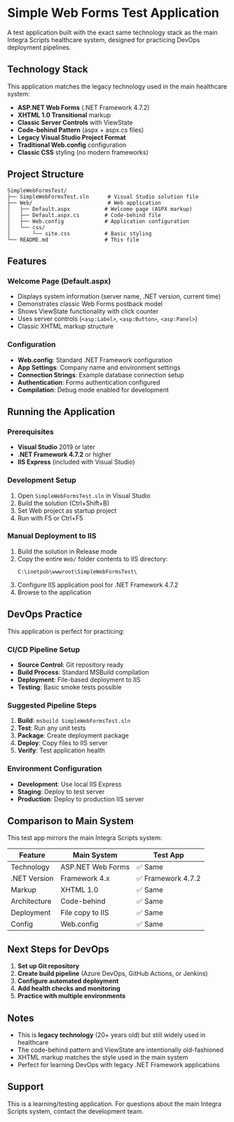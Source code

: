 # Simple Web Forms Test Application

A test application built with the exact same technology stack as the main Integra Scripts healthcare system, designed for practicing DevOps deployment pipelines.

## Technology Stack

This application matches the legacy technology used in the main healthcare system:

- **ASP.NET Web Forms** (.NET Framework 4.7.2)
- **XHTML 1.0 Transitional** markup
- **Classic Server Controls** with ViewState
- **Code-behind Pattern** (aspx + aspx.cs files)
- **Legacy Visual Studio Project Format**
- **Traditional Web.config** configuration
- **Classic CSS** styling (no modern frameworks)

## Project Structure

```
SimpleWebFormsTest/
├── SimpleWebFormsTest.sln      # Visual Studio solution file
├── Web/                        # Web application
│   ├── Default.aspx           # Welcome page (ASPX markup)
│   ├── Default.aspx.cs        # Code-behind file
│   ├── Web.config             # Application configuration
│   └── css/
│       └── site.css           # Basic styling
└── README.md                  # This file
```

## Features

### Welcome Page (Default.aspx)
- Displays system information (server name, .NET version, current time)
- Demonstrates classic Web Forms postback model
- Shows ViewState functionality with click counter
- Uses server controls (`<asp:Label>`, `<asp:Button>`, `<asp:Panel>`)
- Classic XHTML markup structure

### Configuration
- **Web.config**: Standard .NET Framework configuration
- **App Settings**: Company name and environment settings
- **Connection Strings**: Example database connection setup
- **Authentication**: Forms authentication configured
- **Compilation**: Debug mode enabled for development

## Running the Application

### Prerequisites
- **Visual Studio** 2019 or later
- **.NET Framework 4.7.2** or higher
- **IIS Express** (included with Visual Studio)

### Development Setup
1. Open `SimpleWebFormsTest.sln` in Visual Studio
2. Build the solution (Ctrl+Shift+B)
3. Set Web project as startup project
4. Run with F5 or Ctrl+F5

### Manual Deployment to IIS
1. Build the solution in Release mode
2. Copy the entire `Web/` folder contents to IIS directory:
   ```
   C:\inetpub\wwwroot\SimpleWebFormsTest\
   ```
3. Configure IIS application pool for .NET Framework 4.7.2
4. Browse to the application

## DevOps Practice

This application is perfect for practicing:

### CI/CD Pipeline Setup
- **Source Control**: Git repository ready
- **Build Process**: Standard MSBuild compilation
- **Deployment**: File-based deployment to IIS
- **Testing**: Basic smoke tests possible

### Suggested Pipeline Steps
1. **Build**: `msbuild SimpleWebFormsTest.sln`
2. **Test**: Run any unit tests
3. **Package**: Create deployment package
4. **Deploy**: Copy files to IIS server
5. **Verify**: Test application health

### Environment Configuration
- **Development**: Use local IIS Express
- **Staging**: Deploy to test server
- **Production**: Deploy to production IIS server

## Comparison to Main System

This test app mirrors the main Integra Scripts system:

| Feature | Main System | Test App |
|---------|-------------|----------|
| Technology | ASP.NET Web Forms | ✅ Same |
| .NET Version | Framework 4.x | ✅ Framework 4.7.2 |
| Markup | XHTML 1.0 | ✅ Same |
| Architecture | Code-behind | ✅ Same |
| Deployment | File copy to IIS | ✅ Same |
| Config | Web.config | ✅ Same |

## Next Steps for DevOps

1. **Set up Git repository**
2. **Create build pipeline** (Azure DevOps, GitHub Actions, or Jenkins)
3. **Configure automated deployment**
4. **Add health checks and monitoring**
5. **Practice with multiple environments**

## Notes

- This is **legacy technology** (20+ years old) but still widely used in healthcare
- The code-behind pattern and ViewState are intentionally old-fashioned
- XHTML markup matches the style used in the main system
- Perfect for learning DevOps with legacy .NET Framework applications

## Support

This is a learning/testing application. For questions about the main Integra Scripts system, contact the development team.